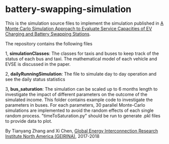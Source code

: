 # battery-swapping-simulation

This is the simulation source files to implement the simulation published in [A Monte Carlo Simulation Approach to Evaluate Service Capacities of EV Charging and Battery Swapping Stations](https://ieeexplore.ieee.org/document/8265183/). 

The repository contains the following files

1, **simulationClasses**: The classes for taxis and buses to keep track of the status of each bus and taxi. The mathematical model of each vehicle and EVSE is discussed in the paper.

2, **dailyRunningSimulation**: The file to simulate day to day operation and see the daily status statistics

3, **bus_saturation**: The simulation can be scaled up to 6 months length to investigate the impact of different parameters on the outcome of the simulated income. This folder contains example code to investigate the parameters in buses. For each parameters, 30 parallel Monte-Carlo simulations are implemented to avoid the random effects of each single random process. "timeToSaturation.py" should be run to generate .pkl files to provide data to plot.

By Tianyang Zhang and Xi Chen, [Global Energy Interconnection Research Institute North America (GEIRINA)](geirina.net),  2017-2018